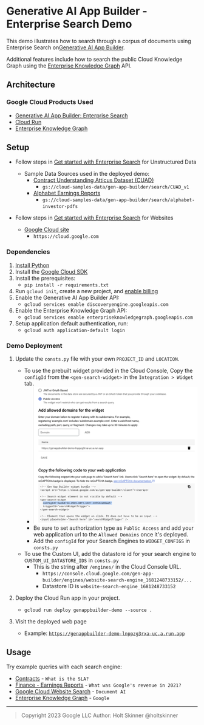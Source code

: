 # Generative AI App Builder - Enterprise Search Demo

This demo illustrates how to search through a corpus of documents using Enterprise Search on[Generative AI App Builder][1].

Additional features include how to search the public Cloud Knowledge Graph using the [Enterprise Knowledge Graph][3] API.

## Architecture

### Google Cloud Products Used

- [Generative AI App Builder: Enterprise Search][1]
- [Cloud Run][2]
- [Enterprise Knowledge Graph][3]

[1]: https://cloud.google.com/generative-ai-app-builder/docs/overview
[2]: https://cloud.google.com/run
[3]: https://cloud.google.com/enterprise-knowledge-graph/docs/overview

## Setup

- Follow steps in [Get started with Enterprise Search](https://cloud.google.com/generative-ai-app-builder/docs/try-enterprise-search) for Unstructured Data

  - Sample Data Sources used in the deployed demo:
    - [Contract Understanding Atticus Dataset (CUAD)](https://www.atticusprojectai.org/cuad)
      - `gs://cloud-samples-data/gen-app-builder/search/CUAD_v1`
    - [Alphabet Earnings Reports](https://abc.xyz/investor/)
      - `gs://cloud-samples-data/gen-app-builder/search/alphabet-investor-pdfs`

- Follow steps in [Get started with Enterprise Search](https://cloud.google.com/generative-ai-app-builder/docs/try-enterprise-search) for Websites

  - [Google Cloud site](https://cloud.google.com)
    - `https://cloud.google.com`

### Dependencies

1. [Install Python](https://www.python.org/downloads/)
2. Install the [Google Cloud SDK](https://cloud.google.com/sdk/docs/install)
3. Install the prerequisites:
   - `pip install -r requirements.txt`
4. Run `gcloud init`, create a new project, and
   [enable billing](https://cloud.google.com/billing/docs/how-to/modify-project#enable_billing_for_a_project)
5. Enable the Generative AI App Builder API:
   - `gcloud services enable discoveryengine.googleapis.com`
6. Enable the Enterprise Knowledge Graph API:
   - `gcloud services enable enterpriseknowledgegraph.googleapis.com`
7. Setup application default authentication, run:
   - `gcloud auth application-default login`

### Demo Deployment

1. Update the `consts.py` file with your own `PROJECT_ID` and `LOCATION`.

   - To use the prebuilt widget provided in the Cloud Console, Copy the `configId` from the `<gen-search-widget>` in the `Integration > Widget` tab.
     - ![configId](img/configId.png)
     - Be sure to set authorization type as `Public Access` and add your web application url to the `Allowed Domains` once it's deployed.
     - Add the `configId` for your Search Engines to `WIDGET_CONFIGS` in `consts.py`
   - To use the Custom UI, add the datastore id for your search engine to `CUSTOM_UI_DATASTORE_IDS` in `consts.py`
     - This is the string after `/engines/` in the Cloud Console URL.
       - `https://console.cloud.google.com/gen-app-builder/engines/website-search-engine_1681248733152/...`
       - Datastore ID is `website-search-engine_1681248733152`

2. Deploy the Cloud Run app in your project.

   - `gcloud run deploy genappbuilder-demo --source .`

3. Visit the deployed web page
   - Example: [`https://genappbuilder-demo-lnppzg3rxa-uc.a.run.app`](https://genappbuilder-demo-lnppzg3rxa-uc.a.run.app)

## Usage

Try example queries with each search engine:

- [Contracts][contract] - `What is the SLA?`
- [Finance - Earnings Reports][finance] - `What was Google's revenue in 2021?`
- [Google Cloud Website Search][websearch] - `Document AI`
- [Enterprise Knowledge Graph][ekg] - `Google`

---

> Copyright 2023 Google LLC
> Author: Holt Skinner @holtskinner

[contract]: https://genappbuilder-demo-lnppzg3rxa-uc.a.run.app/
[finance]: https://genappbuilder-demo-lnppzg3rxa-uc.a.run.app/
[websearch]: https://genappbuilder-demo-lnppzg3rxa-uc.a.run.app/search
[ekg]: https://genappbuilder-demo-lnppzg3rxa-uc.a.run.app/ekg
